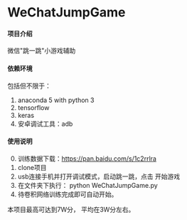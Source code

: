 # WeChatJumpGame

#### 项目介绍
微信"跳一跳"小游戏辅助

#### 依赖环境
包括但不限于：
1. anaconda 5 with python 3
2. tensorflow
3. keras
4. 安卓调试工具：adb

#### 使用说明

0. 训练数据下载：https://pan.baidu.com/s/1c2rrlra
1. clone项目
2. usb连接手机并打开调试模式，启动跳一跳，点击 开始游戏
3. 在文件夹下执行： python WeChatJumpGame.py
4. 待卷积网络训练完成即可自动开始。

本项目最高可达到7W分， 平均在3W分左右。